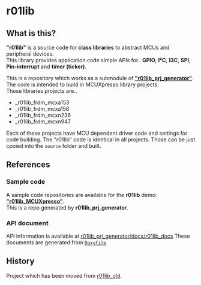 # r01lib

## What is this?

**"r01lib"** is a source code for **class libraries** to abstract MCUs and peripheral devices.  
This library provides application code simple APIs for.. **GPIO**, **I²C**, **I3C**, **SPI**, **Pin-interrupt** and **timer (ticker)**.   

This is a repository which works as a submodule of [**"r01lib_prj_generator"**](https://github.com/teddokano/r01lib_prj_generator).   
The code is intended to build in MCUXpresso library projects.   
Those libraries projects are..
- _r01lib_frdm_mcxa153
- _r01lib_frdm_mcxa156
- _r01lib_frdm_mcxn236
- _r01lib_frdm_mcxn947

Each of these projects have MCU dependent driver code and settings for code building. The "r01lib" code is identical in all projects. Those can be just cpoied into the `source` folder and built.  

## References

### Sample code
A sample code repositories are available for the **r01lib** demo: [**"r01lib_MCUXpresso"**](https://github.com/teddokano/r01lib_MCUXpresso).  
This is a repo generated by  **r01lib_prj_generator**.  

### API document
API information is available at [r01lib_prj_generator/docs/r01lib_docs](https://github.com/teddokano/r01lib_prj_generator/tree/main/docs/r01lib_docs)
These documents are generated from [`Doxyfile`](https://github.com/teddokano/r01lib/blob/main/Doxyfile) 

## History

Project which has been moved from [r01lib_old](https://github.com/teddokano/r01lib_old).  


